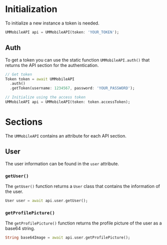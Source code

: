 # Initialization
To initialize a new instance a token is needed.
```dart
UMMobileAPI api = UMMobileAPI(token: 'YOUR_TOKEN');
```

## Auth
To get a token you can use the static function `UMMobileAPI.auth()` that returns the API section for the authentication.
```dart
// Get token
Token token = await UMMobileAPI
  .auth()
  .getToken(username: 1234567, password: 'YOUR_PASSWORD');

// Initialize using the access token
UMMobileAPI api = UMMobileAPI(token: token.accessToken);
```

# Sections
The `UMMobileAPI` contains an attribute for each API section.

## User
The user information can be found in the `user` attribute.

### `getUser()`
The `getUser()` function returns a `User` class that contains the information of the user.
```dart
User user = await api.user.getUser();
```

### `getProfilePicture()`
The `getProfilePicture()` function returns the profile picture of the user as a base64 string.
```dart
String base64Image = await api.user.getProfilePicture();
```
